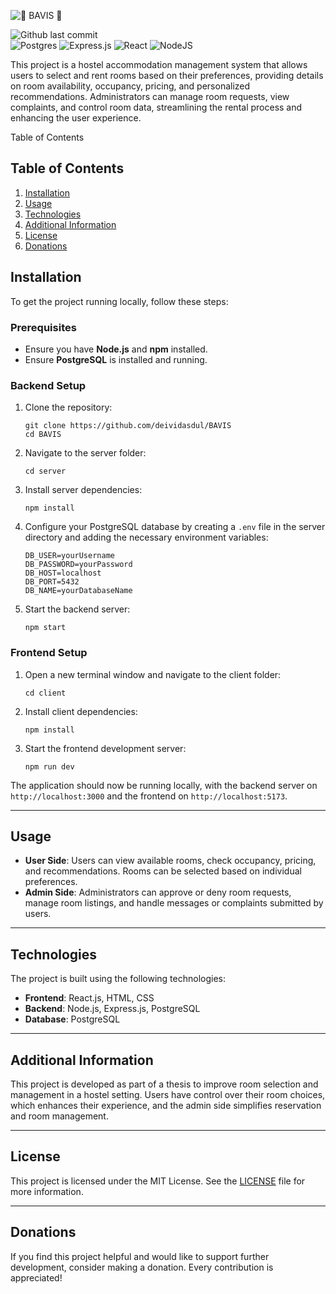 ![🏢 BAVIS 🏢](https://github.com/user-attachments/assets/19eca3cc-8325-4006-8e6b-40faf693834a)

 ![Github last commit](https://img.shields.io/github/last-commit/deividasdul/BAVIS) <br />
 ![Postgres](https://img.shields.io/badge/postgres-%23316192.svg?style=for-the-badge&logo=postgresql&logoColor=white) ![Express.js](https://img.shields.io/badge/express.js-%23404d59.svg?style=for-the-badge&logo=express&logoColor=%2361DAFB) ![React](https://img.shields.io/badge/react-%2320232a.svg?style=for-the-badge&logo=react&logoColor=%2361DAFB) ![NodeJS](https://img.shields.io/badge/node.js-6DA55F?style=for-the-badge&logo=node.js&logoColor=white)
 
This project is a hostel accommodation management system that allows users to select and rent rooms based on their preferences, providing details on room availability, occupancy, pricing, and personalized recommendations. Administrators can manage room requests, view complaints, and control room data, streamlining the rental process and enhancing the user experience.

Table of Contents

## Table of Contents
1. [Installation](#installation)
2. [Usage](#usage)
3. [Technologies](#technologies)
4. [Additional Information](#additional-information)
5. [License](#license)
6. [Donations](#donations)

## Installation

To get the project running locally, follow these steps:

### Prerequisites

-   Ensure you have **Node.js** and **npm** installed.
-   Ensure **PostgreSQL** is installed and running.

### Backend Setup

1.  Clone the repository:

    ```
    git clone https://github.com/deividasdul/BAVIS
    cd BAVIS
    ```

3.  Navigate to the server folder:
    
    `cd server` 
    
4.  Install server dependencies:
    
    `npm install` 
    
5.  Configure your PostgreSQL database by creating a `.env` file in the server directory and adding the necessary environment variables:

    ```
    DB_USER=yourUsername
    DB_PASSWORD=yourPassword
    DB_HOST=localhost
    DB_PORT=5432
    DB_NAME=yourDatabaseName
    ```
    
7.  Start the backend server:

    `npm start` 
    
### Frontend Setup

1.  Open a new terminal window and navigate to the client folder:
    
    `cd client` 
    
2.  Install client dependencies:
    
    `npm install` 
    
3.  Start the frontend development server:
    
    `npm run dev` 
    

The application should now be running locally, with the backend server on `http://localhost:3000` and the frontend on `http://localhost:5173`.

----------

## Usage

-   **User Side**: Users can view available rooms, check occupancy, pricing, and recommendations. Rooms can be selected based on individual preferences.
-   **Admin Side**: Administrators can approve or deny room requests, manage room listings, and handle messages or complaints submitted by users.

----------

## Technologies

The project is built using the following technologies:

-   **Frontend**: React.js, HTML, CSS
-   **Backend**: Node.js, Express.js, PostgreSQL
-   **Database**: PostgreSQL

----------

## Additional Information

This project is developed as part of a thesis to improve room selection and management in a hostel setting. Users have control over their room choices, which enhances their experience, and the admin side simplifies reservation and room management.

----------

## License

This project is licensed under the MIT License. See the [LICENSE](LICENSE) file for more information.

----------

## Donations

If you find this project helpful and would like to support further development, consider making a donation. Every contribution is appreciated!
